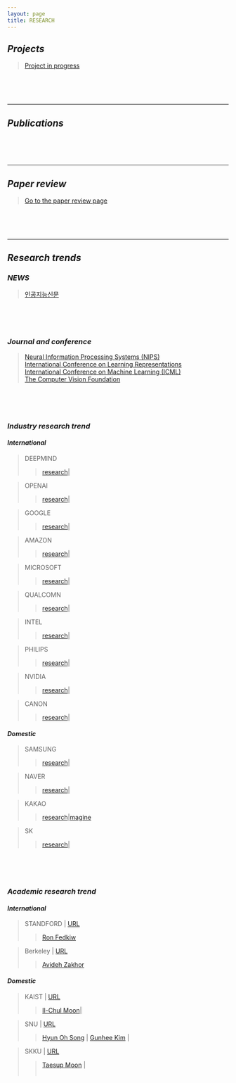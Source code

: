 ```yaml
---
layout: page
title: RESEARCH
---
```


## _Projects_

> [Project in progress](https://userdyk-github.github.io/research/PROJECTS.html)

<br><br><br>

---

## _Publications_

<br><br><br>

---

## _Paper review_

> [Go to the paper review page](https://userdyk-github.github.io/research/PAPER-REVIEW.html)

<br><br><br>

---

## _Research trends_

### _NEWS_
> <a href='http://www.aitimes.kr' target="_blank">인공지능신문</a><br>

<br><br><br>


### _Journal and conference_
> <a href='https://nips.cc' target="_blank">Neural Information Processing Systems (NIPS)</a><br>
> <a href='https://www.iclr.cc' target="_blank">International Conference on Learning Representations</a><br>
> <a href='https://icml.cc/' target="_blank">International Conference on Machine Learning (ICML)</a><br>
> <a href='https://www.thecvf.com' target="_blank">The Computer Vision Foundation</a><br>

<br><br><br>


### _Industry research trend_

#### _International_

> DEEPMIND 
>> <a href='https://deepmind.com/research' target="_blank">research</a>|<br> 
> <a href='' target="_blank"></a>

> OPENAI
>> <a href='https://openai.com/progress/' target="_blank">research</a>|<br>
> <a href='' target="_blank"></a>

> GOOGLE
>> <a href='https://ai.google/research/' target="_blank">research</a>|<br>
> <a href='' target="_blank"></a>

> AMAZON
>> <a href='https://www.aboutamazon.com/research' target="_blank">research</a>|<br>
> <a href='' target="_blank"></a>

> MICROSOFT
>> <a href='https://www.microsoft.com/en-us/research/research-area/artificial-intelligence/' target="_blank">research</a>|<br>
> <a href='' target="_blank"></a>

> QUALCOMN
>> <a href='https://www.qualcomm.com/invention/artificial-intelligence/ai-research' target="_blank">research</a>|<br>
> <a href='' target="_blank"></a>

> INTEL
>> <a href='https://www.intel.ai/research/#gs.1x6fho' target="_blank">research</a>|<br>
> <a href='' target="_blank"></a>

> PHILIPS 
>> <a href='https://www.philips.com/a-w/research/home' target="_blank">research</a>|<br>
> <a href='' target="_blank"></a>

> NVIDIA 
>> <a href='https://www.nvidia.com/en-us/research/' target="_blank">research</a>|<br>
> <a href='' target="_blank"></a>

> CANON 
>> <a href='https://research.eu.medical.canon/specialism/technology-research-and-development/artificial-intelligence' target="_blank">research</a>|<br>
> <a href='' target="_blank"></a>






#### _Domestic_

> SAMSUNG
>> <a href='https://research.samsung.com/artificial-intelligence' target="_blank">research</a>|<br>
> <a href='' target="_blank"></a>

> NAVER 
>> <a href='https://clova.ai/ko/research/research-areas.html' target="_blank">research</a>|<br>
> <a href='' target="_blank"></a>

> KAKAO
>> <a href='https://kakao.ai/tech' target="_blank">research</a>|<a href='https://brunch.co.kr/magazine/kakaoaireport'>magine</a><br>
> <a href='' target="_blank"></a>

> SK
>> <a href='https://www.skt.ai/' target="_blank">research</a>|<br>
> <a href='' target="_blank"></a>

<br><br><br>

### _Academic research trend_

#### _International_
> STANDFORD | <a href='http://ai.stanford.edu/' target="_blank">URL</a><br>
>> <a href='http://physbam.stanford.edu/~fedkiw/' target="_blank">Ron Fedkiw</a><br>
> <a href='' target="_blank"></a>

> Berkeley | <a href='https://www2.eecs.berkeley.edu/Research/Areas/AI/' target="_blank">URL</a><br>
>> <a href='http://www-video.eecs.berkeley.edu/?_ga=2.160189117.1202821909.1567979786-434982952.1567979786' target="_blank">Avideh Zakhor</a><br>
> <a href='' target="_blank"></a>



#### _Domestic_
> KAIST | <a href='https://kis.kaist.ac.kr/index.php?mid=KIAI_O' target="_blank">URL</a><br>
>> <a href='https://aailab.kaist.ac.kr/xe2/home' target="_blank">Il-Chul Moon</a>|<br>
> <a href='' target="_blank"></a>

> SNU | <a href='https://cse.snu.ac.kr/research/groups' target="_blank">URL</a><br>
>> <a href='http://mllab.snu.ac.kr/' target="_blank">Hyun Oh Song</a> | <a href='http://vision.snu.ac.kr/' target="_blank">Gunhee Kim</a> | <br>
> <a href='' target="_blank"></a>

> SKKU | <a href='https://sci-cube.skku.edu/sci-cube/professor/faculty_research_science.do' target="_blank">URL</a><br>
>> <a href='https://mindlab-skku.github.io/' target="_blank">Taesup Moon</a> | <br>
> <a href='' target="_blank"></a><br>
